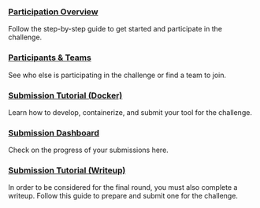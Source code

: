 ### [**Participation Overview**](#!Synapse:syn25829070/wiki/611101)

Follow the step-by-step guide to get started and participate in the challenge.

### [**Participants & Teams**](#!Synapse:syn25829070/wiki/611100)

See who else is participating in the challenge or find a team to join.

### [**Submission Tutorial (Docker)**](#!Synapse:syn25829070/wiki/611103)

Learn how to develop, containerize, and submit your tool for the challenge.

### [**Submission Dashboard**](#!Synapse:syn25829070/wiki/611102)

Check on the progress of your submissions here.

### [**Submission Tutorial (Writeup)**](#!Synapse:syn25829070/wiki/611105)

In order to be considered for the final round, you must also complete a writeup.  Follow this guide to prepare and submit one for the challenge.
